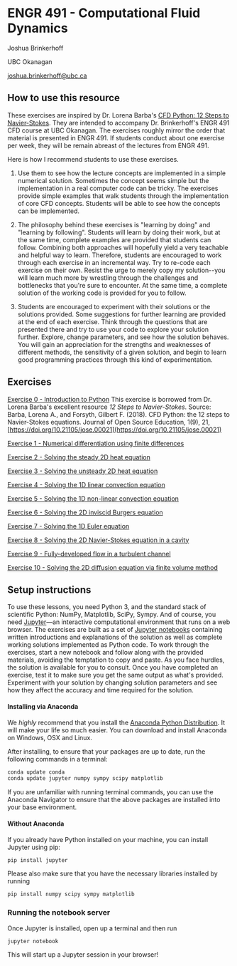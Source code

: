 # ENGR 491 - Computational Fluid Dynamics

Joshua Brinkerhoff

UBC Okanagan

joshua.brinkerhoff@ubc.ca

## How to use this resource

These exercises are inspired by Dr. Lorena Barba's [CFD Python: 12 Steps to Navier-Stokes](https://github.com/barbagroup/CFDPython/blob/master/README.md). They are intended to accompany Dr. Brinkerhoff's ENGR 491 CFD course at UBC Okanagan. The exercises roughly mirror the order that material is presented in ENGR 491. If students conduct about one exercise per week, they will be remain abreast of the lectures from ENGR 491.

Here is how I recommend students to use these exercises. 

1. Use them to see how the lecture concepts are implemented in a simple numerical solution. Sometimes the concept seems simple but the implementation in a real computer code can be tricky. The exercises provide simple examples that walk students through the implementation of core CFD concepts. Students will be able to see how the concepts can be implemented.

2. The philosophy behind these exercises is "learning by doing" and "learning by following". Students will learn by doing their work, but at the same time, complete examples are provided that students can follow. Combining both approaches will hopefully yield a very teachable and helpful way to learn. Therefore, students are encouraged to work through each exercise in an incremental way. Try to re-code each exercise on their own. Resist the urge to merely copy my solution--you will learn much more by wrestling through the challenges and bottlenecks that you're sure to encounter. At the same time, a complete solution of the working code is provided for you to follow.

3. Students are encouraged to experiment with their solutions or the solutions provided. Some suggestions for further learning are provided at the end of each exercise. Think through the questions that are presented there and try to use your code to explore your solution further. Explore, change parameters, and see how the solution behaves. You will gain an appreciation for the strengths and weaknesses of different methods, the sensitivity of a given solution, and begin to learn good programming practices through this kind of experimentation.

## Exercises

[Exercise 0 - Introduction to Python](https://nbviewer.jupyter.org/github/barbagroup/CFDPython/blob/master/lessons/00_Quick_Python_Intro.ipynb) This exercise is borrowed from Dr. Lorena Barba's excellent resource _12 Steps to Navier-Stokes_. Source: Barba, Lorena A., and Forsyth, Gilbert F. (2018). CFD Python: the 12 steps to Navier-Stokes equations. Journal of Open Source Education, 1(9), 21, [https://doi.org/10.21105/jose.00021](https://doi.org/10.21105/jose.00021)

[Exercise 1 - Numerical differentiation using finite differences](https://nbviewer.jupyter.org/github/okcfdlab/engr491/blob/master/exercises/01_Exercise1.ipynb)

[Exercise 2 - Solving the steady 2D heat equation](https://nbviewer.jupyter.org/github/okcfdlab/engr491/blob/master/exercises/02_Exercise2.ipynb)

[Exercise 3 - Solving the unsteady 2D heat equation](https://nbviewer.jupyter.org/github/okcfdlab/engr491/blob/master/exercises/03_Exercise3.ipynb)

[Exercise 4 - Solving the 1D linear convection equation](https://nbviewer.jupyter.org/github/okcfdlab/engr491/blob/master/exercises/04_Exercise4.ipynb)

[Exercise 5 - Solving the 1D non-linear convection equation](https://nbviewer.jupyter.org/github/okcfdlab/engr491/blob/master/exercises/05_Exercise5.ipynb)

[Exercise 6 - Solving the 2D inviscid Burgers equation](https://nbviewer.jupyter.org/github/okcfdlab/engr491/blob/master/exercises/06_Exercise6.ipynb)

[Exercise 7 - Solving the 1D Euler equation](https://nbviewer.jupyter.org/github/okcfdlab/engr491/blob/master/exercises/07_Exercise7.ipynb)

[Exercise 8 - Solving the 2D Navier-Stokes equation in a cavity](https://nbviewer.jupyter.org/github/okcfdlab/engr491/blob/master/exercises/08_Exercise8.ipynb)

[Exercise 9 - Fully-developed flow in a turbulent channel](https://nbviewer.jupyter.org/github/okcfdlab/engr491/blob/master/exercises/09_Exercise9.ipynb)

[Exercise 10 - Solving the 2D diffusion equation via finite volume method](https://nbviewer.jupyter.org/github/okcfdlab/engr491/blob/master/exercises/10_Exercise10.ipynb)

## Setup instructions

To use these lessons, you need Python 3, and the standard stack of scientific Python: NumPy, Matplotlib, SciPy, Sympy. And of course, you need [Jupyter](http://jupyter.org)—an interactive computational environment that runs on a web browser. The exercises are built as a set of [Jupyter notebooks](https://jupyter-notebook.readthedocs.org/en/latest/notebook.html) containing written introductions and explanations of the solution as well as complete working solutions implemented as Python code. To work through the exercises, start a new notebook and follow along with the provided materials, avoiding the temptation to copy and paste. As you face hurdles, the solution is available for you to consult. Once you have completed an exercise, test it to make sure you get the same output as what's provided. Experiment with your solution by changing solution parameters and see how they affect the accuracy and time required for the solution.

#### Installing via Anaconda
We *highly* recommend that you install the [Anaconda Python Distribution](http://docs.continuum.io/anaconda/install). It will make your life so much easier. 
You can download and install Anaconda on Windows, OSX and Linux. 

After installing, to ensure that your packages are up to date, run the following commands in a terminal:

```Bash
conda update conda
conda update jupyter numpy sympy scipy matplotlib
```

If you are unfamiliar with running terminal commands, you can use the Anaconda Navigator to ensure that the above packages are installed into your base environment.

#### Without Anaconda
If you already have Python installed on your machine, you can install Jupyter using pip:

```Bash
pip install jupyter
```

Please also make sure that you have the necessary libraries installed by running

```Bash
pip install numpy scipy sympy matplotlib
```

### Running the notebook server

Once Jupyter is installed, open up a terminal and then run 

```Bash
jupyter notebook
```

This will start up a Jupyter session in your browser!



